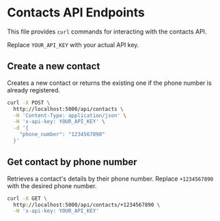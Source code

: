 # Contacts API Endpoints

This file provides `curl` commands for interacting with the contacts API.

Replace `YOUR_API_KEY` with your actual API key.

## Create a new contact

Creates a new contact or returns the existing one if the phone number is already registered.

```bash
curl -X POST \
  http://localhost:5000/api/contacts \
  -H 'Content-Type: application/json' \
  -H 'x-api-key: YOUR_API_KEY' \
  -d '{
    "phone_number": "1234567890"
  }'
```

## Get contact by phone number

Retrieves a contact's details by their phone number. Replace `+1234567890` with the desired phone number.

```bash
curl -X GET \
  http://localhost:5000/api/contacts/+1234567890 \
  -H 'x-api-key: YOUR_API_KEY'
```
